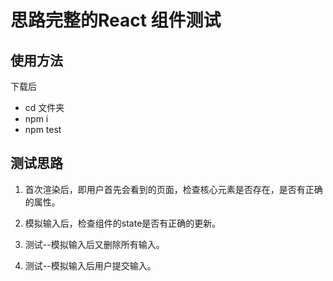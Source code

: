 # 思路完整的React 组件测试

## 使用方法

下载后

- cd 文件夹
- npm i
- npm test

## 测试思路

1. 首次渲染后，即用户首先会看到的页面，检查核心元素是否存在，是否有正确的属性。

1. 模拟输入后，检查组件的state是否有正确的更新。

1. 测试--模拟输入后又删除所有输入。

1. 测试--模拟输入后用户提交输入。